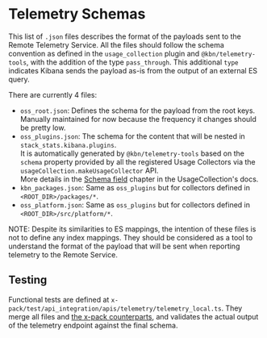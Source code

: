 # Telemetry Schemas

This list of `.json` files describes the format of the payloads sent to the Remote Telemetry Service. All the files should follow the schema convention as defined in the `usage_collection` plugin and `@kbn/telemetry-tools`, with the addition of the type `pass_through`. This additional `type` indicates Kibana sends the payload as-is from the output of an external ES query.

There are currently 4 files:

- `oss_root.json`: Defines the schema for the payload from the root keys.    
  Manually maintained for now because the frequency it changes should be pretty low.
- `oss_plugins.json`: The schema for the content that will be nested in `stack_stats.kibana.plugins`.    
  It is automatically generated by `@kbn/telemetry-tools` based on the `schema` property provided by all the registered Usage Collectors via the `usageCollection.makeUsageCollector` API.    
  More details in the [Schema field](../../usage_collection/README.md#schema-field) chapter in the UsageCollection's docs.
- `kbn_packages.json`: Same as `oss_plugins` but for collectors defined in `<ROOT_DIR>/packages/*`.
- `oss_platform.json`: Same as `oss_plugins` but for collectors defined in `<ROOT_DIR>/src/platform/*`.

NOTE: Despite its similarities to ES mappings, the intention of these files is not to define any index mappings. They should be considered as a tool to understand the format of the payload that will be sent when reporting telemetry to the Remote Service.

## Testing

Functional tests are defined at `x-pack/test/api_integration/apis/telemetry/telemetry_local.ts`. They merge all files and [the x-pack counterparts](../../../../x-pack/platform/plugins/private/telemetry_collection_xpack/schema), and validates the actual output of the telemetry endpoint against the final schema.